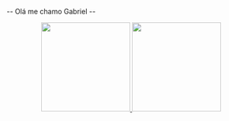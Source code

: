 -- Olá me chamo Gabriel -- 

<div align="center">
  <a href="https://github.com/Antox23">
  <img height="180em" src="https://github-readme-stats.vercel.app/api?username=Antox23&show_icons=true&theme=dark&include_all_commits=true&count_private=true"/>
  <img height="180em" src="https://github-readme-stats.vercel.app/api/top-langs/?username=Antox23&layout=compact&langs_count=7&theme=dark"/>
</div>
